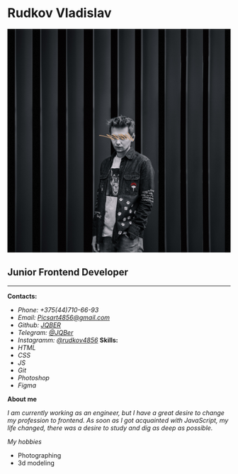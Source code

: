 # **Rudkov Vladislav**
![photo](img/pic.jpg)
## Junior Frontend Developer
---
 **Contacts:**

* *Phone: +375(44)710-66-93*
* *Email: Picsart4856@gmail.com*
* *Github: [JQBER](https://github.com/JQBer)*
* *Telegram: [@JQBer](t.me/jqber)*
* *Instagramm: [@rudkov4856](https://www.instagram.com/rudkov4856)*
**Skills:**
* *HTML*
* *CSS*
* *JS*
* *Git*
* *Photoshop*
* *Figma*

 **About me**

*I am currently working as an engineer, but I have a great desire to change my profession to frontend. As soon as I got acquainted with JavaScript, my life changed, there was a desire to study and dig as deep as possible.*

*My hobbies*

* Photographing
* 3d modeling
